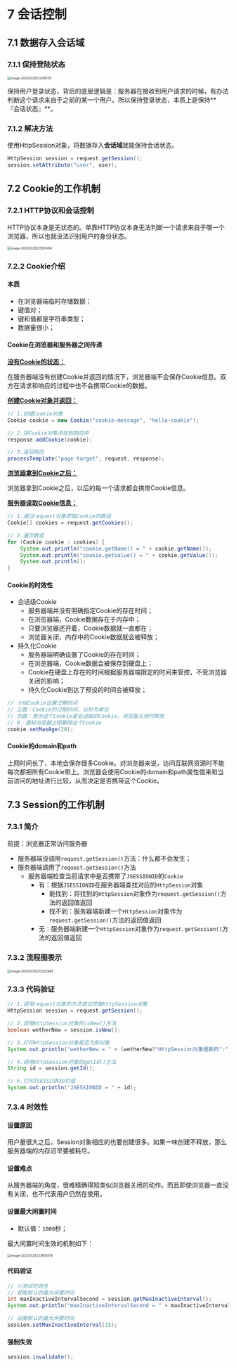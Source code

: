 # 7 会话控制

## 7.1 数据存入会话域

### 7.1.1 保持登陆状态

<img src="./image/image-20230325224745171.png" alt="image-20230325224745171" style="zoom:50%;" />

保持用户登录状态，背后的底层逻辑是：服务器在接收到用户请求的时候，有办法判断这个请求来自于之前的某一个用户。所以保持登录状态，本质上是保持**『会话状态』**。

### 7.1.2 解决方法

使用HttpSession对象，将数据存入**会话域**就能保持会话状态。

```java
HttpSession session = request.getSession();
session.setAttribute("user", user);
```

## 7.2 Cookie的工作机制

### 7.2.1 HTTP协议和会话控制

HTTP协议本身是无状态的。单靠HTTP协议本身无法判断一个请求来自于哪一个浏览器，所以也就没法识别用户的身份状态。

<img src="./image/image-20230325225051414.png" alt="image-20230325225051414" style="zoom:50%;" />

### 7.2.2 Cookie介绍

#### 本质

- 在浏览器端临时存储数据；
- 键值对；
- 键和值都是字符串类型；
- 数据量很小；

#### Cookie在浏览器和服务器之间传递

**<u>没有Cookie的状态：</u>**

在服务器端没有创建Cookie并返回的情况下，浏览器端不会保存Cookie信息。双方在请求和响应的过程中也不会携带Cookie的数据。

**<u>创建Cookie对象并返回：</u>**

```java
// 1.创建Cookie对象
Cookie cookie = new Cookie("cookie-message", "hello-cookie");

// 2.将Cookie对象添加到响应中
response.addCookie(cookie);

// 3.返回响应
processTemplate("page-target", request, response);
```

**<u>浏览器拿到Cookie之后：</u>**

浏览器拿到Cookie之后，以后的每一个请求都会携带Cookie信息。

**<u>服务器读取Cookie信息：</u>**

```java
// 1.通过request对象获取Cookie的数组
Cookie[] cookies = request.getCookies();

// 2.遍历数组
for (Cookie cookie : cookies) {
    System.out.println("cookie.getName() = " + cookie.getName());
    System.out.println("cookie.getValue() = " + cookie.getValue());
    System.out.println();
}
```

#### Cookie的时效性

- 会话级Cookie
  - 服务器端并没有明确指定Cookie的存在时间；
  - 在浏览器端，Cookie数据存在于内存中；
  - 只要浏览器还开着，Cookie数据就一直都在；
  - 浏览器关闭，内存中的Cookie数据就会被释放；
- 持久化Cookie
  - 服务器端明确设置了Cookie的存在时间；
  - 在浏览器端，Cookie数据会被保存到硬盘上；
  - Cookie在硬盘上存在的时间根据服务器端限定的时间来管控，不受浏览器关闭的影响；
  - 持久化Cookie到达了预设的时间会被释放；

```java
// ※给Cookie设置过期时间
// 正数：Cookie的过期时间，以秒为单位
// 负数：表示这个Cookie是会话级的Cookie，浏览器关闭时释放
// 0：通知浏览器立即删除这个Cookie
cookie.setMaxAge(20);
```

#### Cookie的domain和path

上网时间长了，本地会保存很多Cookie。对浏览器来说，访问互联网资源时不能每次都把所有Cookie带上。浏览器会使用Cookie的domain和path属性值来和当前访问的地址进行比较，从而决定是否携带这个Cookie。

## 7.3 Session的工作机制

### 7.3.1 简介

前提：浏览器正常访问服务器

- 服务器端没调用`request.getSession()`方法：什么都不会发生；
- 服务器端调用了`request.getSession()`方法
  - 服务器端检查当前请求中是否携带了`JSESSIONID`的`Cookie`
    - 有：根据`JSESSIONID`在服务器端查找对应的`HttpSession`对象
      - 能找到：将找到的`HttpSession`对象作为`request.getSession()`方法的返回值返回
      - 找不到：服务器端新建一个`HttpSession`对象作为`request.getSession()`方法的返回值返回
    - 无：服务器端新建一个`HttpSession`对象作为`request.getSession()`方法的返回值返回

### 7.3.2 流程图表示

<img src="./image/image-20230325233222840.png" alt="image-20230325233222840" style="zoom:50%;" />

### 7.3.3 代码验证

```java
// 1.调用request对象的方法尝试获取HttpSession对象
HttpSession session = request.getSession();

// 2.调用HttpSession对象的isNew()方法
boolean wetherNew = session.isNew();

// 3.打印HttpSession对象是否为新对象
System.out.println("wetherNew = " + (wetherNew?"HttpSession对象是新的":"HttpSession对象是旧的"));

// 4.调用HttpSession对象的getId()方法
String id = session.getId();

// 5.打印JSESSIONID的值
System.out.println("JSESSIONID = " + id);
```

### 7.3.4 时效性

#### 设置原因

用户量很大之后，Session对象相应的也要创建很多。如果一味创建不释放，那么服务器端的内存迟早要被耗尽。

#### 设置难点

从服务器端的角度，很难精确得知类似浏览器关闭的动作。而且即使浏览器一直没有关闭，也不代表用户仍然在使用。

#### 设置最大闲置时间

- 默认值：`1800`秒；

最大闲置时间生效的机制如下：

<img src="./image/image-20230325233654519.png" alt="image-20230325233654519" style="zoom:50%;" />

#### 代码验证

```java
// ※测试时效性
// 获取默认的最大闲置时间
int maxInactiveIntervalSecond = session.getMaxInactiveInterval();
System.out.println("maxInactiveIntervalSecond = " + maxInactiveIntervalSecond);

// 设置默认的最大闲置时间
session.setMaxInactiveInterval(15);
```

#### 强制失效

```java
session.invalidate();
```


